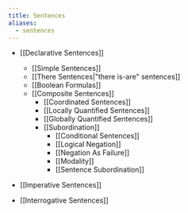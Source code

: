```yaml
---
title: Sentences
aliases:
  - sentences
---
```

* [[Declarative Sentences]]
	* [[Simple Sentences]]
	* [[There Sentences|"there is-are" sentences]]
	* [[Boolean Formulas]]
	* [[Composite Sentences]]
		- [[Coordinated Sentences]]
		- [[Locally Quantified Sentences]] 
		- [[Globally Quantified Sentences]]
		- [[Subordination]]
			- [[Conditional Sentences]]
			- [[Logical Negation]]
			- [[Negation As Failure]]
			- [[Modality]]
			- [[Sentence Subordination]]

* [[Imperative Sentences]]
* [[Interrogative Sentences]]

